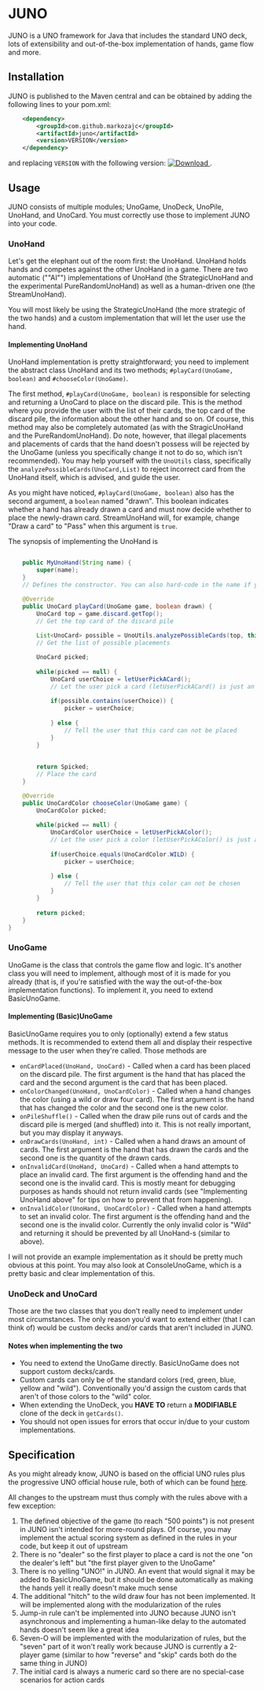 
# JUNO
JUNO is a UNO framework for Java that includes the standard UNO deck, lots of extensibility and out-of-the-box implementation of hands, game flow and more.

## Installation
JUNO is published to the Maven central and can be obtained by adding the following lines to your pom.xml:

```xml
    <dependency>
        <groupId>com.github.markozajc</groupId>
        <artifactId>juno</artifactId>
        <version>VERSION</version>
    </dependency>
```
    
and replacing `VERSION` with the following version: [![Download](https://api.bintray.com/packages/iareas/Libraries/JUNO/images/download.svg) ](https://bintray.com/iareas/Libraries/JUNO/_latestVersion).

## Usage
JUNO consists of multiple modules; UnoGame, UnoDeck, UnoPile, UnoHand, and UnoCard. You must correctly use those to implement JUNO into your code.

### UnoHand
Let's get the elephant out of the room first: the UnoHand. UnoHand holds hands and competes against the other UnoHand in a game. There are two automatic (""AI"") implementations of UnoHand (the StrategicUnoHand and the experimental PureRandomUnoHand) as well as a human-driven one (the StreamUnoHand).

You will most likely be using the StrategicUnoHand (the more strategic of the two hands) and a custom implementation that will let the user use the hand.

#### Implementing UnoHand
UnoHand implementation is pretty straightforward; you need to implement the abstract class UnoHand and its two methods; `#playCard(UnoGame, boolean)` and `#chooseColor(UnoGame)`.

The first method, `#playCard(UnoGame, boolean)` is responsible for selecting and returning a UnoCard to place on the discard pile. This is the method where you provide the user with the list of their cards, the top card of the discard pile, the information about the other hand and so on. Of course, this method may also be completely automated (as with the StragicUnoHand and the PureRandomUnoHand). Do note, however, that illegal placements and placements of cards that the hand doesn't possess will be rejected by the UnoGame (unless you specifically change it not to do so, which isn't recommended). You may help yourself with the `UnoUtils` class, specifically the `analyzePossibleCards(UnoCard,List)` to reject incorrect card from the UnoHand itself, which is advised, and guide the user.

As you might have noticed, `#playCard(UnoGame, boolean)` also has the second argument, a `boolean` named "drawn". This boolean indicates whether a hand has already drawn a card and must now decide whether to place the newly-drawn card. StreamUnoHand will, for example, change "Draw a card" to "Pass" when this argument is `true`.

The synopsis of implementing the UnoHand is
	
```java public class MyUnoHand extends UnoHand {

	public MyUnoHand(String name) {
		super(name);
	}
	// Defines the constructor. You can also hard-code in the name if you wish

	@Override
	public UnoCard playCard(UnoGame game, boolean drawn) {
		UnoCard top = game.discard.getTop();
		// Get the top card of the discard pile
		
		List<UnoCard> possible = UnoUtils.analyzePossibleCards(top, this.cards);
		// Get the list of possible placements

		UnoCard picked;
		
		while(picked == null) {
			UnoCard userChoice = letUserPickACard();
			// Let the user pick a card (letUserPickACard() is just an imaginary method - you will have to make your own)
			
			if(possible.contains(userChoice)) {
				picker = userChoice;
			
			} else {
				// Tell the user that this card can not be placed
			}
		}
		
		
		return Spicked;
		// Place the card
	}

	@Override
	public UnoCardColor chooseColor(UnoGame game) {
		UnoCardColor picked;
		
		while(picked == null) {
			UnoCardColor userChoice = letUserPickAColor();
			// Let the user pick a color (letUserPickAColor() is just an imaginary method - you will have to make your own)
			
			if(userChoice.equals(UnoCardColor.WILD) {
				picker = userChoice;
			
			} else {
				// Tell the user that this color can not be chosen
			}
		}
	
		return picked;
	}
}
```





### UnoGame
UnoGame is the class that controls the game flow and logic. It's another class you will need to implement, although most of it is made for you already (that is, if you're satisfied with the way the out-of-the-box implementation functions). To implement it, you need to extend BasicUnoGame.

#### Implementing (Basic)UnoGame
BasicUnoGame requires you to only (optionally) extend a few status methods. It is recommended to extend them all and display their respective message to the user when they're called. Those methods are
* `onCardPlaced(UnoHand, UnoCard)` - Called when a card has been placed on the discard pile. The first argument is the hand that has placed the card and the second argument is the card that has been placed.
* `onColorChanged(UnoHand, UnoCardColor)` - Called when a hand changes the color (using a wild or draw four card). The first argument is the hand that has changed the color and the second one is the new color.
* `onPileShuffle()` - Called when the draw pile runs out of cards and the discard pile is merged (and shuffled) into it. This is not really important, but you may display it anyways.
* `onDrawCards(UnoHand, int)` - Called when a hand draws an amount of cards. The first argument is the hand that has drawn the cards and the second one is the quantity of the drawn cards.
* `onInvalidCard(UnoHand, UnoCard)` - Called when a hand attempts to place an invalid card. The first argument is the offending hand and the second one is the invalid card. This is mostly meant for debugging purposes as hands should not return invalid cards (see "Implementing UnoHand above" for tips on how to prevent that from happening).
* `onInvalidColor(UnoHand, UnoCardColor)` - Called when a hand attempts to set an invalid color. The first argument is the offending hand and the second one is the invalid color. Currently the only invalid color is "Wild" and returning it should be prevented by all UnoHand-s (similar to above).

I will not provide an example implementation as it should be pretty much obvious at this point. You may also look at ConsoleUnoGame, which is a pretty basic and clear implementation of this.

### UnoDeck and UnoCard
Those are the two classes that you don't really need to implement under most circumstances. The only reason you'd want to extend either (that I can think of) would be custom decks and/or cards that aren't included in JUNO.

#### Notes when implementing the two
* You need to extend the UnoGame directly. BasicUnoGame does not support custom decks/cards.
* Custom cards can only be of the standard colors (red, green, blue, yellow and "wild"). Conventionally you'd assign the custom cards that aren't of those colors to the "wild" color.
* When extending the UnoDeck, you __HAVE TO__ return a __MODIFIABLE__ clone of the deck in `getCards()`.
* You should not open issues for errors that occur in/due to your custom implementations.

## Specification
As you might already know, JUNO is based on the official UNO rules plus the progressive UNO official house rule, both of which can be found [here](https://service.mattel.com/instruction_sheets/UNO%20Basic%20IS.pdf).

All changes to the upstream must thus comply with the rules above with a few exception:
1. The defined objective of the game (to reach "500 points") is not present in JUNO isn't intended for more-round plays. Of course, you may implement the actual scoring system as defined in the rules in your code, but keep it out of upstream
2. There is no "dealer" so the first player to place a card is not the one "on the dealer's left" but "the first player given to the UnoGame"
3. There is no yelling "UNO!" in JUNO. An event that would signal it may be added to BasicUnoGame, but it should be done automatically as making the hands yell it really doesn't make much sense
4. The additional "hitch" to the wild draw four has not been implemented. It will be implemented along with the modularization of the rules
5. Jump-in rule can't be implemented into JUNO because JUNO isn't asynchronous and implementing a human-like delay to the automated hands doesn't seem like a great idea
6. Seven-O will be implemented with the modularization of rules, but the "seven" part of it won't really work because JUNO is currently a 2-player game (similar to how "reverse" and "skip" cards both do the same thing in JUNO)
7. The initial card is always a numeric card so there are no special-case scenarios for action cards